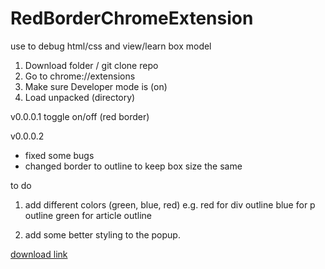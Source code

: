# RedBorderChromeExtension
use to debug html/css and view/learn box model

1. Download folder / git clone repo 
2. Go to chrome://extensions
3. Make sure Developer mode is (on)
4. Load unpacked (directory)

v0.0.0.1
toggle on/off (red border)

v0.0.0.2
- fixed some bugs 
- changed border to outline to keep box size the same

to do
1. add different colors (green, blue, red)
e.g. red for div outline
blue for p outline
green for article outline

2. add some better styling to the popup.


[download link](https://chrome.google.com/webstore/detail/red-border-chrome-extensi/cgbdhepdbbcdfdlopicohifabajofjbg)

